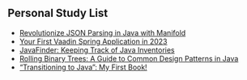 ## Personal Study List
<!-- BLOG-POST-LIST:START -->
- [Revolutionize JSON Parsing in Java with Manifold](https://foojay.io/today/revolutionize-json-parsing-in-java-with-manifold/)
- [Your First Vaadin Spring Application in 2023](https://foojay.io/today/your-first-vaadin-spring-application-in-2023/)
- [JavaFinder: Keeping Track of Java Inventories](https://foojay.io/today/javafinder-keeping-track-of-java-inventories/)
- [Rolling Binary Trees: A Guide to Common Design Patterns in Java](https://foojay.io/today/rolling-binary-trees-a-guide-to-common-design-patterns-in-java/)
- [“Transitioning to Java”: My First Book!](https://foojay.io/today/transitioning-to-java-my-first-book/)
<!-- BLOG-POST-LIST:END -->  
